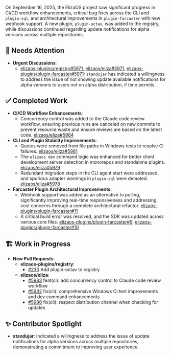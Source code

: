 On September 16, 2025, the ElizaOS project saw significant progress in CI/CD workflow enhancements, critical bug fixes across the CLI and `plugin-sql`, and architectural improvements in `plugin-farcaster` with new webhook support. A new plugin, `plugin-octav`, was added to the registry, while discussions continued regarding update notifications for alpha versions across multiple repositories.

## 🚨 Needs Attention
- **Urgent Discussions**:
    - [elizaos-plugins/registry#5971](https://github.com/elizaos-plugins/registry/issues/5971), [elizaos/eliza#5971](https://github.com/elizaos/eliza/issues/5971), [elizaos-plugins/plugin-farcaster#5971](https://github.com/elizaos-plugins/plugin-farcaster/issues/5971): `standujar` has indicated a willingness to address the issue of not showing update available notifications for alpha versions to users not on alpha distribution, if time permits.

## ✅ Completed Work
- **CI/CD Workflow Enhancements**:
    - Concurrency control was added to the Claude code review workflow, ensuring previous runs are canceled on new commits to prevent resource waste and ensure reviews are based on the latest code. [elizaos/eliza#5984](https://github.com/elizaos/eliza/pull/5984)
- **CLI and Plugin Stability Improvements**:
    - Quotes were removed from file paths in Windows tests to resolve CI failures. [elizaos/eliza#5981](https://github.com/elizaos/eliza/pull/5981)
    - The `elizaos dev` command logic was enhanced for better client development server detection in monorepos and standalone plugins. [elizaos/eliza#5979](https://github.com/elizaos/eliza/pull/5979)
    - Redundant migration steps in the CLI agent start were addressed, and spurious adapter warnings in `plugin-sql` were demoted. [elizaos/eliza#5978](https://github.com/elizaos/eliza/pull/5978)
- **Farcaster Plugin Architectural Improvements**:
    - Webhook support was added as an alternative to polling, significantly improving real-time responsiveness and addressing cost concerns through a complete architectural refactor. [elizaos-plugins/plugin-farcaster#11](https://github.com/elizaos-plugins/plugin-farcaster/pull/11)
    - A critical build error was resolved, and the SDK was updated across various core files. [elizaos-plugins/plugin-farcaster#9](https://github.com/elizaos-plugins/plugin-farcaster/pull/9), [elizaos-plugins/plugin-farcaster#10](https://github.com/elizaos-plugins/plugin-farcaster/pull/10)

## 🏗️ Work in Progress
- **New Pull Requests**:
    - **elizaos-plugins/registry**:
        - [#230](https://github.com/elizaos-plugins/registry/pull/230) Add plugin-octav to registry
    - **elizaos/eliza**:
        - [#5983](https://github.com/elizaos/eliza/pull/5983) feat(ci): add concurrency control to Claude code review workflow
        - [#5982](https://github.com/elizaos/eliza/pull/5982) fix(cli): comprehensive Windows CI test improvements and dev command enhancements
        - [#5980](https://github.com/elizaos/eliza/pull/5980) fix(cli): respect distribution channel when checking for updates

## ✨ Contributor Spotlight
- **standujar**: Indicated a willingness to address the issue of update notifications for alpha versions across multiple repositories, demonstrating a commitment to improving user experience.